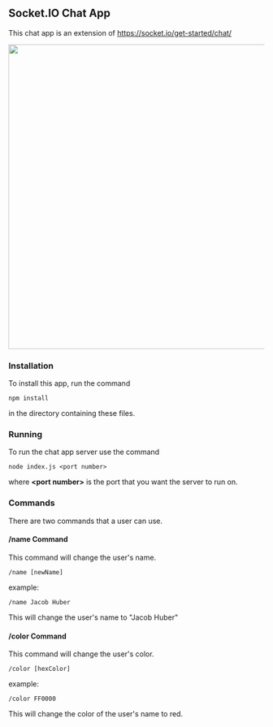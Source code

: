 ## Socket.IO Chat App

This chat app is an extension of <https://socket.io/get-started/chat/>

<img src="https://user-images.githubusercontent.com/16791782/173892855-5c3760bd-e204-4a64-aa7e-ef126f4b9e81.png" width="600px"/>



### Installation

To install this app, run the command

    npm install
    
in the directory containing these files.

### Running

To run the chat app server use the command
    
    node index.js <port number>
    
where **\<port number\>** is the port that you want the server to run on.

### Commands

There are two commands that a user can use.

#### /name Command
This command will change the user's name.

    /name [newName]

example:

    /name Jacob Huber
This will change the user's name to "Jacob Huber"

#### /color Command
This command will change the user's color.

    /color [hexColor]

example:

    /color FF0000
This will change the color of the user's name to red.
